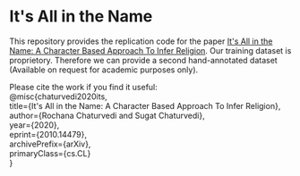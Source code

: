 # It's All in the Name

This repository provides the replication code for the paper [It's All in the Name:  A Character Based Approach To Infer Religion](https://arxiv.org/pdf/2010.14479.pdf).
Our training dataset is proprietory. Therefore we can provide a second hand-annotated dataset (Available on request for academic purposes only).

Please cite the work if you find it useful: <br/>
@misc{chaturvedi2020its,<br/>
      title={It's All in the Name: A Character Based Approach To Infer Religion}, <br/>
      author={Rochana Chaturvedi and Sugat Chaturvedi}, <br/>
      year={2020}, <br/>
      eprint={2010.14479}, <br/>
      archivePrefix={arXiv}, <br/>
      primaryClass={cs.CL} <br/>
}
